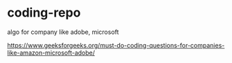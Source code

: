 # coding-repo
algo for company like adobe, microsoft

https://www.geeksforgeeks.org/must-do-coding-questions-for-companies-like-amazon-microsoft-adobe/
